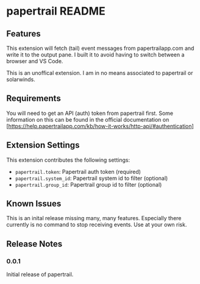 # papertrail README

## Features

This extension will fetch (tail) event messages from papertrailapp.com and write it to the output pane. I built it to avoid having to switch between a browser and VS Code.

This is an unoffical extension. I am in no means associated to papertrail or solarwinds.

## Requirements

You will need to get an API (auth) token from papertrail first. Some information on this can be found in the official documentation on [https://help.papertrailapp.com/kb/how-it-works/http-api/#authentication]

## Extension Settings

This extension contributes the following settings:

- `papertrail.token`: Papertrail auth token (required)
- `papertrail.system_id`: Papertrail system id to filter (optional)
- `papertrail.group_id`: Papertrail group id to filter (optional)

## Known Issues

This is an inital release missing many, many features. Especially there currently is no command to stop receiving events. Use at your own risk.

## Release Notes

### 0.0.1

Initial release of papertrail.
